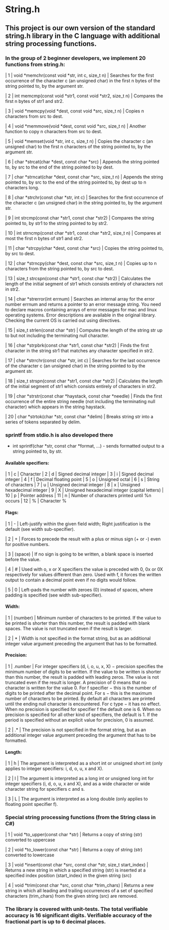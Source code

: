 # String.h
## This project is our own version of the standard string.h library in the C language with additional string processing functions. 

### In the group of 2 beginner developers, we implement 20 functions from string.h:

| 1 | void *memchr(const void *str, int c, size_t n) | Searches for the first occurrence of the character c (an unsigned char) in the first n bytes of the string pointed to, by the argument str.

| 2 | int memcmp(const void *str1, const void *str2, size_t n) | Compares the first n bytes of str1 and str2.

| 3 | void *memcpy(void *dest, const void *src, size_t n) | Copies n characters from src to dest.

| 4 | void *memmove(void *dest, const void *src, size_t n) | Another function to copy n characters from src to dest.

| 5 | void *memset(void *str, int c, size_t n) | Copies the character c (an unsigned char) to the first n characters of the string pointed to, by the argument str.

| 6 | char *strcat(char *dest, const char *src) | Appends the string pointed to, by src to the end of the string pointed to by dest.

| 7 | char *strncat(char *dest, const char *src, size_t n) | Appends the string pointed to, by src to the end of the string pointed to, by dest up to n characters long.

| 8	| char *strchr(const char *str, int c) | Searches for the first occurrence of the character c (an unsigned char) in the string pointed to, by the argument str.

| 9 | int strcmp(const char *str1, const char *str2) | Compares the string pointed to, by str1 to the string pointed to by str2.

| 10 | int strncmp(const char *str1, const char *str2, size_t n) | Compares at most the first n bytes of str1 and str2.

| 11 | char *strcpy(char *dest, const char *src) | Copies the string pointed to, by src to dest.

| 12 | char *strncpy(char *dest, const char *src, size_t n) | Copies up to n characters from the string pointed to, by src to dest.

| 13 | size_t strcspn(const char *str1, const char *str2) | Calculates the length of the initial segment of str1 which consists entirely of characters not in str2.

| 14 | char *strerror(int errnum) | Searches an internal array for the error number errnum and returns a pointer to an error message string. You need to declare macros containing arrays of error messages for mac and linux operating systems. Error descriptions are available in the original library. Checking the current OS is carried out using directives.

| 15 | size_t strlen(const char *str) | Computes the length of the string str up to but not including the terminating null character.

| 16 | char *strpbrk(const char *str1, const char *str2) | Finds the first character in the string str1 that matches any character specified in str2.

| 17 | char *strrchr(const char *str, int c) | Searches for the last occurrence of the character c (an unsigned char) in the string pointed to by the argument str.

| 18 | size_t strspn(const char *str1, const char *str2) | Calculates the length of the initial segment of str1 which consists entirely of characters in str2.

| 19 | char *strstr(const char *haystack, const char *needle) | Finds the first occurrence of the entire string needle (not including the terminating null character) which appears in the string haystack.

| 20 | char *strtok(char *str, const char *delim) | Breaks string str into a series of tokens separated by delim.

### sprintf from stdio.h is also developed there

- int sprintf(char *str, const char *format, ...) - sends formatted output to a string pointed to, by str.

#### Available specifiers:

| 1  | c | Character
| 2  | d | Signed decimal integer
| 3  | i | Signed decimal integer
| 4  | f | Decimal floating point
| 5  | o | Unsigned octal
| 6  | s | String of characters
| 7  | u | Unsigned decimal integer
| 8  | x | Unsigned hexadecimal integer
| 9  | X | Unsigned hexadecimal integer (capital letters)
| 10 | p | Pointer address
| 11 | n | Number of characters printed until %n occurs
| 12 | % | Character %

#### Flags:

| 1 |    -    | Left-justify within the given field width; Right justification is the default (see width sub-specifier).

| 2 |    +    | Forces to precede the result with a plus or minus sign (+ or -) even for positive numbers.

| 3 | (space) | If no sign is going to be written, a blank space is inserted before the value.

| 4 |    #    | Used with o, x or X specifiers the value is preceded with 0, 0x or 0X respectively for values different than zero. Used with f, it forces the written output to contain a decimal point even if no digits would follow.

| 5 |    0    | Left-pads the number with zeroes (0) instead of spaces, where padding is specified (see width sub-specifier).

#### Width:

| 1	| (number) | Minimum number of characters to be printed. If the value to be printed is shorter than this number, the result is padded with blank spaces. The value is not truncated even if the result is larger.

| 2 |     *    | Width is not specified in the format string, but as an additional integer value argument preceding the argument that has to be formatted.

#### Precision:

| 1	| .number | For integer specifiers (d, i, o, u, x, X) − precision specifies the minimum number of digits to be written. If the value to be written is shorter than this number, the result is padded with leading zeros. The value is not truncated even if the result is longer. A precision of 0 means that no character is written for the value 0. For f specifier − this is the number of digits to be printed after the decimal point. For s − this is the maximum number of characters to be printed. By default all characters are printed until the ending null character is encountered. For c type − it has no effect. When no precision is specified for specifier f the default one is 6. When no precision is specified for all other kind of specifiers, the default is 1. If the period is specified without an explicit value for precision, 0 is assumed.

| 2	|   .*    | The precision is not specified in the format string, but as an additional integer value argument preceding the argument that has to be formatted.

#### Length:

| 1 | h | The argument is interpreted as a short int or unsigned short int (only applies to integer specifiers: i, d, o, u, x and X).

| 2 | l | The argument is interpreted as a long int or unsigned long int for integer specifiers (i, d, o, u, x and X), and as a wide character or wide character string for specifiers c and s.

| 3 | L | The argument is interpreted as a long double (only applies to floating point specifier f).

### Special string processing functions (from the String class in C#)

| 1 | void *to_upper(const char *str) | Returns a copy of string (str) converted to uppercase

| 2 | void *to_lower(const char *str) | Returns a copy of string (str) converted to lowercase

| 3 | void *insert(const char *src, const char *str, size_t start_index) | Returns a new string in which a specified string (str) is inserted at a specified index position (start_index) in the given string (src)

| 4 | void *trim(const char *src, const char *trim_chars) | Returns a new string in which all leading and trailing occurrences of a set of specified characters (trim_chars) from the given string (src) are removed.

### The library is covered with unit-tests. The total verifiable accuracy is 16 significant digits. Verifiable accuracy of the fractional part is up to 6 decimal places.
